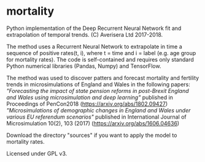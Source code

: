 # mortality
Python implementation of the Deep Recurrent Neural Network fit and extrapolation of temporal trends. (C) Averisera Ltd 2017-2018.

The method uses a Recurrent Neural Network to extrapolate in time a sequence of positive rates(t, i), where t = time and i = label
(e.g. age group for mortality rates). The code is self-contained and requires only standard Python numerical libraries (Pandas, Numpy) and
TensorFlow.

The method was used to discover patters and forecast mortality and fertility trends in microsimulations of England and Wales in the following papers:
*"Forecasting the impact of state pension reforms in post-Brexit England and Wales using microsimulation and deep learning"* published in Proceedings of PenCon2018 (https://arxiv.org/abs/1802.09427)
*"Microsimulations of demographic changes in England and Wales under various EU referendum scenarios"* published in International Journal of Microsimulation 10(2), 103 (2017) (https://arxiv.org/abs/1606.04636)

Download the directory "sources" if you want to apply the model to mortality rates.

Licensed under GPL v3.
